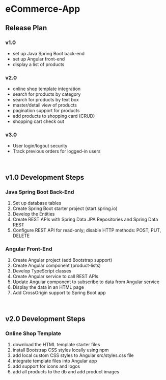 ﻿# eCommerce-App


## Release Plan

### v1.0
- set up Java Spring Boot back-end
- set up Angular front-end
- display a list of products

### v2.0
- online shop template integration
- search for products by category
- search for products by text box
- master/detail view of products
- pagination support for products
- add products to shopping card (CRUD)
- shopping cart check out

### v3.0
- User login/logout security
- Track previous orders for logged-in users

<br/>

## v1.0 Development Steps

### Java Spring Boot Back-End
1. Set up database tables
2. Create Spring Boot starter project (start.spring.io)
3. Develop the Entities
4. Create REST APIs with Spring Data JPA Repositories and Spring Data REST
5. Configure REST API for read-only; disable HTTP methods: POST, PUT, DELETE

### Angular Front-End
1. Create Angular project (add Bootstrap support)
2. Create Angular component (product-lists)
3. Develop TypeScript classes
4. Create Angular service to call REST APIs
5. Update Angular component to subscribe to data from Angular service
6. Display the data in an HTML page
7. Add CrossOrigin support to Spring Boot app

<br/>

## v2.0 Development Steps

### Online Shop Template
1. download the HTML template starter files
2. install Bootstrap CSS styles locally using npm
3. add local custom CSS styles to Angular src/styles.css file
4. integrate template files into Angular app
5. add support for icons and logos
6. add all products to the db and add product images
